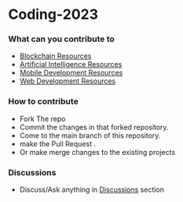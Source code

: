 <!-- @format -->

# Coding-2023

### What can you contribute to

- [Blockchain Resources ](https://github.com/umershaikh123/Hacktoberfest/discussions)
- [Artificial Intelligence Resources](https://github.com/umershaikh123/Coding-2023/tree/master/Artificial%20Intelligence) 
- [Mobile Development Resources](https://github.com/umershaikh123/Coding-2023/tree/master/Mobile%20app%20Devlepment )
- [Web Development Resources](https://github.com/umershaikh123/Coding-2023/tree/master/Web%20Development)

### How to contribute

- Fork The repo
- Commit the changes in that forked repository.
- Come to the main branch of this repository.
- make the Pull Request .
- Or make merge changes to the existing projects

### Discussions
- Discuss/Ask anything in [Discussions](https://github.com/umershaikh123/Coding-2023/discussions) section
